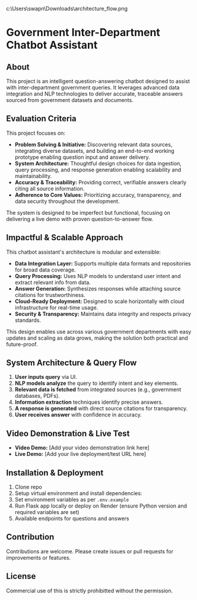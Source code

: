 c:\Users\swapn\Downloads\architecture_flow.png

# Government Inter-Department Chatbot Assistant

## About
This project is an intelligent question-answering chatbot designed to assist with inter-department government queries. It leverages advanced data integration and NLP technologies to deliver accurate, traceable answers sourced from government datasets and documents.

## Evaluation Criteria 
This project focuses on:
- **Problem Solving & Initiative:** Discovering relevant data sources, integrating diverse datasets, and building an end-to-end working prototype enabling question input and answer delivery.
- **System Architecture:** Thoughtful design choices for data ingestion, query processing, and response generation enabling scalability and maintainability.
- **Accuracy & Traceability:** Providing correct, verifiable answers clearly citing all source information.
- **Adherence to Core Values:** Prioritizing accuracy, transparency, and data security throughout the development.

The system is designed to be imperfect but functional, focusing on delivering a live demo with proven question-to-answer flow.

## Impactful & Scalable Approach
This chatbot assistant's architecture is modular and extensible:
- **Data Integration Layer:** Supports multiple data formats and repositories for broad data coverage.
- **Query Processing:** Uses NLP models to understand user intent and extract relevant info from data.
- **Answer Generation:** Synthesizes responses while attaching source citations for trustworthiness.
- **Cloud-Ready Deployment:** Designed to scale horizontally with cloud infrastructure for real-time usage.
- **Security & Transparency:** Maintains data integrity and respects privacy standards.

This design enables use across various government departments with easy updates and scaling as data grows, making the solution both practical and future-proof.

## System Architecture & Query Flow


1. **User inputs query** via UI.
2. **NLP models analyze** the query to identify intent and key elements.
3. **Relevant data is fetched** from integrated sources (e.g., government databases, PDFs).
4. **Information extraction** techniques identify precise answers.
5. **A response is generated** with direct source citations for transparency.
6. **User receives answer** with confidence in accuracy.

## Video Demonstration & Live Test

- **Video Demo:** [Add your video demonstration link here]
- **Live Demo:** [Add your live deployment/test URL here]

## Installation & Deployment

1. Clone repo
2. Setup virtual environment and install dependencies:
3. Set environment variables as per `.env.example`
4. Run Flask app locally or deploy on Render (ensure Python version and required variables are set)
5. Available endpoints for questions and answers

## Contribution

Contributions are welcome. Please create issues or pull requests for improvements or features.

## License

Commercial use of this is strictly prohibitted without the permission. 
